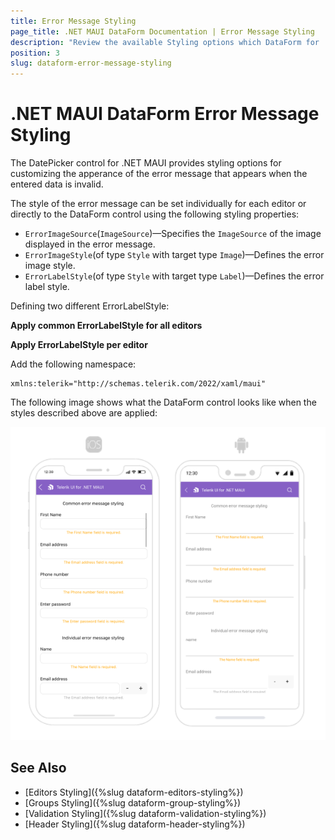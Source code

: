 ```yaml
---
title: Error Message Styling
page_title: .NET MAUI DataForm Documentation | Error Message Styling
description: "Review the available Styling options which DataForm for .NET MAUI control provides when error messages are displayed during validation."
position: 3
slug: dataform-error-message-styling
---
```


# .NET MAUI DataForm Error Message Styling

The DatePicker control for .NET MAUI provides styling options for customizing the apperance of the error message that appears when the entered data is invalid.

The style of the error message can be set individually for each editor or directly to the DataForm control using the following styling properties:

* `ErrorImageSource`(`ImageSource`)&mdash;Specifies the `ImageSource` of the image displayed in the error message.
* `ErrorImageStyle`(of type `Style` with target type `Image`)&mdash;Defines the error image style.
* `ErrorLabelStyle`(of type `Style` with target type `Label`)&mdash;Defines the error label style.

Defining two different ErrorLabelStyle:

<snippet id='dataform-error-label-style' />
<snippet id='dataform-error-label-style-alt' />

**Apply common ErrorLabelStyle for all editors**

<snippet id='dataform-error-label-style-common' />

**Apply ErrorLabelStyle per editor**

<snippet id='dataform-error-label-style-individual' />

Add the following namespace:

 ```XAML
xmlns:telerik="http://schemas.telerik.com/2022/xaml/maui"
 ```

The following image shows what the DataForm control looks like when the styles described above are applied:

![.NET MAUI DataForm Error Message Styling](../images/dataform-error-message-styling.png)

## See Also

- [Editors Styling]({%slug dataform-editors-styling%})
- [Groups Styling]({%slug dataform-group-styling%})
- [Validation Styling]({%slug dataform-validation-styling%})
- [Header Styling]({%slug dataform-header-styling%})